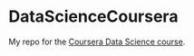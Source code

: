 # DataScienceCoursera

My repo for the [Coursera Data Science course](https://www.coursera.org/course/datascitoolbox).
